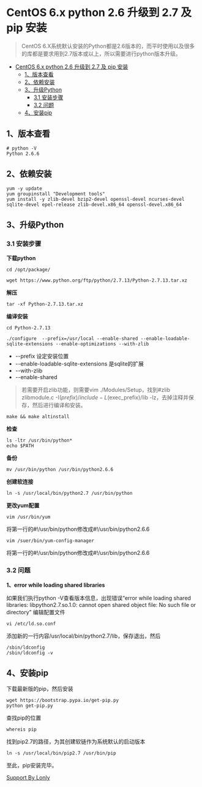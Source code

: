 # CentOS 6.x python 2.6 升级到 2.7 及 pip 安装

> CentOS 6.X系统默认安装的Python都是2.6版本的，而平时使用以及很多的库都是要求用到2.7版本或以上，所以需要进行python版本升级。
> 

<!-- TOC -->

- [CentOS 6.x python 2.6 升级到 2.7 及 pip 安装](#centos-6-x-python-2-6-2-7-pip)
    - [1、版本查看](#1)
    - [2、依赖安装](#2)
    - [3、升级Python](#3-python)
        - [3.1 安装步骤](#3-1)
        - [3.2 问题](#3-2)
    - [4、安装pip](#4-pip)

<!-- /TOC -->

## 1、版本查看
```
# python -V
Python 2.6.6
```

## 2、依赖安装
```
yum -y update
yum groupinstall "Development tools"
yum install -y zlib-devel bzip2-devel openssl-devel ncurses-devel sqlite-devel epel-release zlib-devel.x86_64 openssl-devel.x86_64
```

## 3、升级Python

### 3.1 安装步骤

**下载python**
```
cd /opt/package/

wget https://www.python.org/ftp/python/2.7.13/Python-2.7.13.tar.xz
```

**解压**
```
tar -xf Python-2.7.13.tar.xz
```

**编译安装**
```
cd Python-2.7.13

./configure  --prefix=/usr/local --enable-shared --enable-loadable-sqlite-extensions --enable-optimizations --with-zlib
```
* --prefix 设定安装位置
* --enable-loadable-sqlite-extensions 是sqlite的扩展
* --with-zlib 
* --enable-shared

> 若需要开启zlib功能，则需要vim ./Modules/Setup，找到#zlib zlibmodule.c -I$(prefix)/include -L$(exec_prefix)/lib -lz，去掉注释并保存，然后进行编译和安装。

```
make && make altinstall
```

**检查**
```
ls -ltr /usr/bin/python*
echo $PATH
```

**备份**
```
mv /usr/bin/python /usr/bin/python2.6.6
```

**创建软连接**
```
ln -s /usr/local/bin/python2.7 /usr/bin/python
```

**更改yum配置**
```
vim /usr/bin/yum
```
将第一行的#!/usr/bin/python修改成#!/usr/bin/python2.6.6

```
vim /suer/bin/yum-config-manager
```
将第一行的#!/usr/bin/python修改成#!/usr/bin/python2.6.6

### 3.2 问题

**1、error while loading shared libraries**

如果我们执行python -V查看版本信息，出现错误“error while loading shared libraries: libpython2.7.so.1.0: cannot open shared object file: No such file or directory”
编辑配置文件
```
vi /etc/ld.so.conf
```
添加新的一行内容/usr/local/bin/python2.7/lib，保存退出，然后
```
/sbin/ldconfig  
/sbin/ldconfig -v
```

## 4、安装pip

下载最新版的pip，然后安装
```
wget https://bootstrap.pypa.io/get-pip.py
python get-pip.py
```

查找pip的位置
```
whereis pip
```

找到pip2.7的路径，为其创建软链作为系统默认的启动版本
```
ln -s /usr/local/bin/pip2.7 /usr/bin/pip
```

至此，pip安装完毕。

[Support By Lonly](mailto:lonly197@gmail.com)